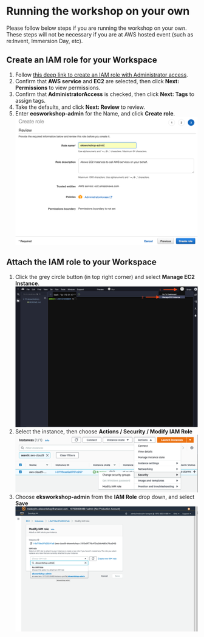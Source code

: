 # Running the workshop on your own

Please follow below steps if you are running the workshop on your own. These steps will not be necessary if you are at AWS hosted event (such as re:Invent, Immersion Day, etc).

## Create an IAM role for your Workspace

1. Follow [this deep link to create an IAM role with Administrator access](https://console.aws.amazon.com/iam/home#/roles$new?step=review&commonUseCase=EC2%2BEC2&selectedUseCase=EC2&policies=arn:aws:iam::aws:policy%2FAdministratorAccess&roleName=eksworkshop-admin).
1. Confirm that **AWS service** and **EC2** are selected, then click **Next: Permissions** to view permissions.
1. Confirm that **AdministratorAccess** is checked, then click **Next: Tags** to assign tags.
1. Take the defaults, and click **Next: Review** to review.
1. Enter **ecsworkshop-admin** for the Name, and click **Create role**.
![createrole](images/createrole.png)

## Attach the IAM role to your Workspace
1. Click the grey circle button (in top right corner) and select **Manage EC2 Instance**.
![cloud9Role](images/cloud9-role.png)
1. Select the instance, then choose **Actions / Security / Modify IAM Role**
![c9instancerole](images/c9instancerole.png)
1. Choose **eksworkshop-admin** from the **IAM Role** drop down, and select **Save**
![c9attachrole](images/c9attachrole.png)

